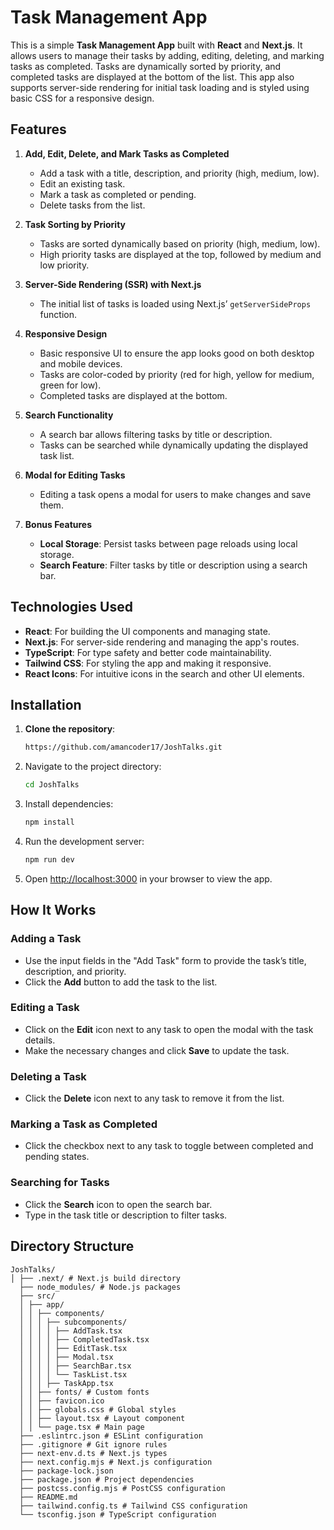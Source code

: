 # Task Management App

This is a simple **Task Management App** built with **React** and **Next.js**. It allows users to manage their tasks by adding, editing, deleting, and marking tasks as completed. Tasks are dynamically sorted by priority, and completed tasks are displayed at the bottom of the list. This app also supports server-side rendering for initial task loading and is styled using basic CSS for a responsive design.

## Features

1. **Add, Edit, Delete, and Mark Tasks as Completed**
   - Add a task with a title, description, and priority (high, medium, low).
   - Edit an existing task.
   - Mark a task as completed or pending.
   - Delete tasks from the list.

2. **Task Sorting by Priority**
   - Tasks are sorted dynamically based on priority (high, medium, low).
   - High priority tasks are displayed at the top, followed by medium and low priority.

3. **Server-Side Rendering (SSR) with Next.js**
   - The initial list of tasks is loaded using Next.js’ `getServerSideProps` function.

4. **Responsive Design**
   - Basic responsive UI to ensure the app looks good on both desktop and mobile devices.
   - Tasks are color-coded by priority (red for high, yellow for medium, green for low).
   - Completed tasks are displayed at the bottom.

5. **Search Functionality**
   - A search bar allows filtering tasks by title or description.
   - Tasks can be searched while dynamically updating the displayed task list.

6. **Modal for Editing Tasks**
   - Editing a task opens a modal for users to make changes and save them.

7. **Bonus Features**
   - **Local Storage**: Persist tasks between page reloads using local storage.
   - **Search Feature**: Filter tasks by title or description using a search bar.

## Technologies Used

- **React**: For building the UI components and managing state.
- **Next.js**: For server-side rendering and managing the app's routes.
- **TypeScript**: For type safety and better code maintainability.
- **Tailwind CSS**: For styling the app and making it responsive.
- **React Icons**: For intuitive icons in the search and other UI elements.

## Installation

1. **Clone the repository**:
   ```bash
   https://github.com/amancoder17/JoshTalks.git

2. Navigate to the project directory:

    ```bash
    cd JoshTalks
    ```

3. Install dependencies:

    ```bash
    npm install
    ```

4. Run the development server:

    ```bash
    npm run dev
    ```

5. Open [http://localhost:3000](http://localhost:3000) in your browser to view the app.

## How It Works

### Adding a Task

- Use the input fields in the "Add Task" form to provide the task’s title, description, and priority.
- Click the **Add** button to add the task to the list.

### Editing a Task

- Click on the **Edit** icon next to any task to open the modal with the task details.
- Make the necessary changes and click **Save** to update the task.

### Deleting a Task

- Click the **Delete** icon next to any task to remove it from the list.

### Marking a Task as Completed

- Click the checkbox next to any task to toggle between completed and pending states.

### Searching for Tasks

- Click the **Search** icon to open the search bar.
- Type in the task title or description to filter tasks.

## Directory Structure
    JoshTalks/ 
    │ ├── .next/ # Next.js build directory 
      ├── node_modules/ # Node.js packages 
      ├── src/ 
      │ ├── app/ 
      │ │ ├── components/ 
      │ │ │ ├── subcomponents/ 
      │ │ │ │ ├── AddTask.tsx 
      │ │ │ │ ├── CompletedTask.tsx 
      │ │ │ │ ├── EditTask.tsx 
      │ │ │ │ ├── Modal.tsx 
      │ │ │ │ ├── SearchBar.tsx 
      │ │ │ │ └── TaskList.tsx 
      │ │ │ ├── TaskApp.tsx 
      │ │ ├── fonts/ # Custom fonts 
      │ │ ├── favicon.ico 
      │ │ ├── globals.css # Global styles 
      │ │ ├── layout.tsx # Layout component 
      │ │ └── page.tsx # Main page 
      ├── .eslintrc.json # ESLint configuration 
      ├── .gitignore # Git ignore rules 
      ├── next-env.d.ts # Next.js types 
      ├── next.config.mjs # Next.js configuration 
      ├── package-lock.json 
      ├── package.json # Project dependencies 
      ├── postcss.config.mjs # PostCSS configuration 
      ├── README.md 
      ├── tailwind.config.ts # Tailwind CSS configuration 
      └── tsconfig.json # TypeScript configuration


